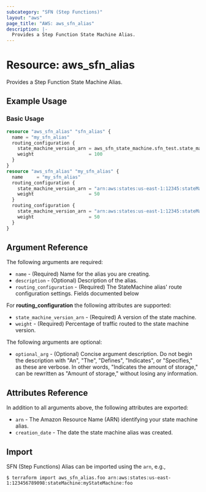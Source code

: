 ```yaml
---
subcategory: "SFN (Step Functions)"
layout: "aws"
page_title: "AWS: aws_sfn_alias"
description: |-
  Provides a Step Function State Machine Alias.
---
```


# Resource: aws_sfn_alias

Provides a Step Function State Machine Alias.

## Example Usage

### Basic Usage

```terraform
resource "aws_sfn_alias" "sfn_alias" {
  name = "my_sfn_alias"
  routing_configuration {
    state_machine_version_arn = aws_sfn_state_machine.sfn_test.state_machine_version_arn
    weight                    = 100
  }
}
resource "aws_sfn_alias" "my_sfn_alias" {
  name     = "my_sfn_alias" 
  routing_configuration {
    state_machine_version_arn = "arn:aws:states:us-east-1:12345:stateMachine:demo:3"
    weight                    = 50
  }
  routing_configuration {
    state_machine_version_arn = "arn:aws:states:us-east-1:12345:stateMachine:demo:2"
    weight                    = 50
  }
} 
```

## Argument Reference

The following arguments are required:

* `name` - (Required) Name for the alias you are creating.
* `description` - (Optional) Description of the alias.
* `routing_configuration` - (Required) The StateMachine alias' route configuration settings. Fields documented below

For **routing_configuration** the following attributes are supported:

* `state_machine_version_arn` - (Required) A version of the state machine.
* `weight` - (Required) Percentage of traffic routed to the state machine version.

The following arguments are optional:

* `optional_arg` - (Optional) Concise argument description. Do not begin the description with "An", "The", "Defines", "Indicates", or "Specifies," as these are verbose. In other words, "Indicates the amount of storage," can be rewritten as "Amount of storage," without losing any information.

## Attributes Reference

In addition to all arguments above, the following attributes are exported:

* `arn` - The Amazon Resource Name (ARN) identifying your state machine alias.
* `creation_date` - The date the state machine alias was created.

## Import

SFN (Step Functions) Alias can be imported using the `arn`, e.g.,

```
$ terraform import aws_sfn_alias.foo arn:aws:states:us-east-1:123456789098:stateMachine:myStateMachine:foo
```
